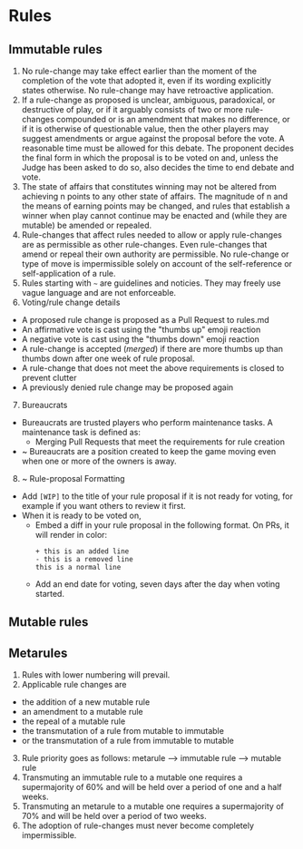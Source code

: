 # Rules
## Immutable rules
1. No rule-change may take effect earlier than the moment of the completion of the vote that adopted it, even if its wording explicitly states otherwise. No rule-change may have retroactive application.
2. If a rule-change as proposed is unclear, ambiguous, paradoxical, or destructive of play, or if it arguably consists of two or more rule-changes compounded or is an amendment that makes no difference, or if it is otherwise of questionable value, then the other players may suggest amendments or argue against the proposal before the vote. A reasonable time must be allowed for this debate. The proponent decides the final form in which the proposal is to be voted on and, unless the Judge has been asked to do so, also decides the time to end debate and vote.
3. The state of affairs that constitutes winning may not be altered from achieving n points to any other state of affairs. The magnitude of n and the means of earning points may be changed, and rules that establish a winner when play cannot continue may be enacted and (while they are mutable) be amended or repealed.
4. Rule-changes that affect rules needed to allow or apply rule-changes are as permissible as other rule-changes. Even rule-changes that amend or repeal their own authority are permissible. No rule-change or type of move is impermissible solely on account of the self-reference or self-application of a rule.
5. Rules starting with `~` are guidelines and noticies. They may freely use vague language and are not enforceable. 
6. Voting/rule change details
 - A proposed rule change is proposed as a Pull Request to rules.md
 - An affirmative vote is cast using the "thumbs up" emoji reaction
 - A negative vote is cast using the "thumbs down" emoji reaction
 - A rule-change is accepted (*merged*) if there are more thumbs up than thumbs down after one week of rule proposal.
 - A rule-change that does not meet the above requirements is closed to prevent clutter
 - A previously denied rule change may be proposed again
7. Bureaucrats
 - Bureaucrats are trusted players who perform maintenance tasks. A maintenance task is defined as:
   - Merging Pull Requests that meet the requirements for rule creation
 - ~ Bureaucrats are a position created to keep the game moving even when one or more of the owners is away.
8. ~ Rule-proposal Formatting
 - Add `[WIP]` to the title of your rule proposal if it is not ready for voting, for example if you want others to review it first.
 - When it is ready to be voted on, 
   - Embed a diff in your rule proposal in the following format. On PRs, it will render in color: 
        ```
        + this is an added line
        - this is a removed line
        this is a normal line
        ```
   - Add an end date for voting, seven days after the day when voting started.


## Mutable rules

## Metarules
1. Rules with lower numbering will prevail.
2. Applicable rule changes are
  - the addition of a new mutable rule 
  - an amendment to a mutable rule 
  - the repeal of a mutable rule 
  - the transmutation of a rule from mutable to immutable 
  - or the transmutation of a rule from immutable to mutable
3. Rule priority goes as follows:
   metarule --> immutable rule --> mutable rule
4. Transmuting an immutable rule to a mutable one requires a supermajority of 60% and will be held over a period of one and a half weeks.
5. Transmuting an metarule to a mutable one requires a supermajority of 70% and will be held over a period of two weeks.
6. The adoption of rule-changes must never become completely impermissible.
